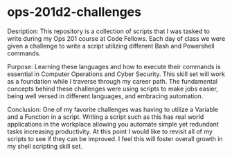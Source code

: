 # ops-201d2-challenges
Desription:
This repository is a collection of scripts that I was tasked to write during my Ops 201 course at Code Fellows. Each day of class we were given a challenge to write a script utilizing different Bash and Powershell commands.

Purpose:
Learning these languages and how to execute their commands is essential in Computer Operations and Cyber Security. This skill set will work as a foundation while I traverse through my career path. The fundamental concepts behind these challenges were using scripts to make jobs easier, being well versed in different languages, and embracing automation.

Conclusion:
One of my favorite challenges was having to utilize a Variable and a Function in a script. Writing a script such as this has real world applications in the workplace allowing you automate simple yet redundant tasks increasing productivity. At this point I would like to revisit all of my scripts to see if they can be improved. I feel this will foster overall growth in my shell scripting skill set.

